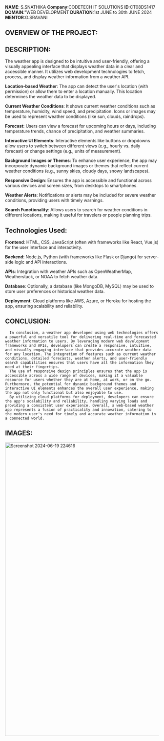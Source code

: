 **NAME**: S.SNATHIKA
**Company**:CODETECH IT SOLUTIONS
**ID**:CT08DS1417
**DOMAIN**:"WEB DEVELOPMENT
**DURATION**:1st JUNE to 30th JUNE 2024
**MENTOR**:G.SRAVANI
## OVERVIEW OF THE PROJECT:
## DESCRIPTION:
   The weather app is designed to be intuitive and user-friendly, offering a visually appealing interface that displays weather data in a clear and accessible manner. It utilizes web development technologies to fetch, process, and display weather information from a weather API.
  
**Location-based Weather**: The app can detect the user's location (with permission) or allow them to enter a location manually. This location determines the weather data to be displayed.

**Current Weather Conditions**: It shows current weather conditions such as temperature, humidity, wind speed, and precipitation. Icons or images may be used to represent weather conditions                                       (like sun, clouds, raindrops).

**Forecast**: Users can view a forecast for upcoming hours or days, including temperature trends, chance of precipitation, and weather summaries.

**Interactive UI Elements**: Interactive elements like buttons or dropdowns allow users to switch between different views (e.g., hourly vs. daily forecast) or change settings (e.g., units of                                     measurement).

**Background Images or Themes**: To enhance user experience, the app may incorporate dynamic background images or themes that reflect current weather conditions (e.g., sunny skies, cloudy days,                                   snowy landscapes).

**Responsive Design**: Ensures the app is accessible and functional across various devices and screen sizes, from desktops to smartphones.

**Weather Alerts**: Notifications or alerts may be included for severe weather conditions, providing users with timely warnings.

**Search Functionality**: Allows users to search for weather conditions in different locations, making it useful for travelers or people planning trips.

  ## Technologies Used:
  
**Frontend**: HTML, CSS, JavaScript (often with frameworks like React, Vue.js) for the user interface and interactivity.

**Backend**: Node.js, Python (with frameworks like Flask or Django) for server-side logic and API interactions.

**APIs**: Integration with weather APIs such as OpenWeatherMap, Weatherstack, or NOAA to fetch weather data.

**Database**: Optionally, a database (like MongoDB, MySQL) may be used to store user preferences or historical weather data.

**Deployment**: Cloud platforms like AWS, Azure, or Heroku for hosting the app, ensuring scalability and reliability.

## CONCLUSION:
      In conclusion, a weather app developed using web technologies offers a powerful and versatile tool for delivering real-time and forecasted weather information to users. By leveraging modern web development frameworks and APIs, developers can create a responsive, intuitive, and visually engaging interface that provides accurate weather data for any location. The integration of features such as current weather conditions, detailed forecasts, weather alerts, and user-friendly search capabilities ensures that users have all the information they need at their fingertips.
      The use of responsive design principles ensures that the app is accessible across a wide range of devices, making it a valuable resource for users whether they are at home, at work, or on the go. Furthermore, the potential for dynamic background themes and interactive UI elements enhances the overall user experience, making the app not only functional but also enjoyable to use.
      By utilizing cloud platforms for deployment, developers can ensure the app's scalability and reliability, handling varying loads and providing a consistent user experience. Overall, a web-based weather app represents a fusion of practicality and innovation, catering to the modern user's need for timely and accurate weather information in a connected world.

## IMAGES:

<img width="960" alt="Screenshot 2024-06-19 224616" src="https://github.com/Snathika25/CODETECH-Task1/assets/171500227/efa4ff39-0081-4fa5-aed4-1f5750c65d52">
